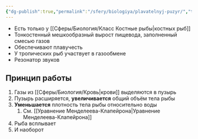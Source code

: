 ```yaml
---
{"dg-publish":true,"permalink":"/sfery/biologiya/plavatelnyj-puzyr/","tags":["Зоология"]}
---
```


- Есть только у [[Сферы/Биология/Класс Костные рыбы\|костных рыб]]
- Тонкостенный мешкообразный вырост пищевода, заполненный смесью газов 
- Обеспечивают плавучесть 
- У тропических рыб участвует в газообмене 
- Резонатор звуков 
## Принцип работы
1. Газы из [[Сферы/Биология/Кровь\|крови]] выделяются в пузырь 
2. Пузырь расширяется, **увеличивается** общий объём тела рыбы 
3. **Уменьшается** плотность тела рыбы относительно воды
	1. См. [[Уравнение Менделеева-Клапейрона\|Уравнение Менделеева-Клапейрона]]
4. Рыба всплывает 
5. И наоборот 